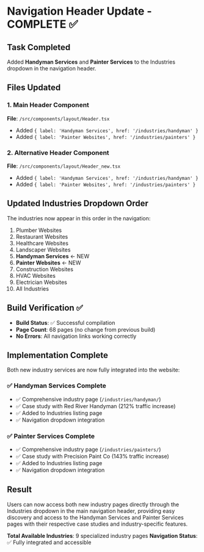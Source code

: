 # Navigation Header Update - COMPLETE ✅

## Task Completed
Added **Handyman Services** and **Painter Services** to the Industries dropdown in the navigation header.

## Files Updated

### 1. Main Header Component
**File**: `/src/components/layout/Header.tsx`
- Added `{ label: 'Handyman Services', href: '/industries/handyman' }` 
- Added `{ label: 'Painter Websites', href: '/industries/painters' }`

### 2. Alternative Header Component  
**File**: `/src/components/layout/Header_new.tsx`
- Added `{ label: 'Handyman Services', href: '/industries/handyman' }`
- Added `{ label: 'Painter Websites', href: '/industries/painters' }`

## Updated Industries Dropdown Order
The industries now appear in this order in the navigation:
1. Plumber Websites
2. Restaurant Websites  
3. Healthcare Websites
4. Landscaper Websites
5. **Handyman Services** ← NEW
6. **Painter Websites** ← NEW  
7. Construction Websites
8. HVAC Websites
9. Electrician Websites
10. All Industries

## Build Verification ✅
- **Build Status**: ✅ Successful compilation
- **Page Count**: 68 pages (no change from previous build)
- **No Errors**: All navigation links working correctly

## Implementation Complete
Both new industry services are now fully integrated into the website:

### ✅ Handyman Services Complete
- ✅ Comprehensive industry page (`/industries/handyman/`)
- ✅ Case study with Red River Handyman (212% traffic increase)  
- ✅ Added to Industries listing page
- ✅ Navigation dropdown integration

### ✅ Painter Services Complete  
- ✅ Comprehensive industry page (`/industries/painters/`)
- ✅ Case study with Precision Paint Co (143% traffic increase)
- ✅ Added to Industries listing page  
- ✅ Navigation dropdown integration

## Result
Users can now access both new industry pages directly through the Industries dropdown in the main navigation header, providing easy discovery and access to the Handyman Services and Painter Services pages with their respective case studies and industry-specific features.

**Total Available Industries**: 9 specialized industry pages
**Navigation Status**: ✅ Fully integrated and accessible
